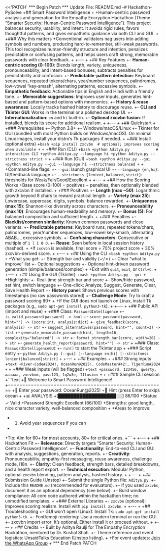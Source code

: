 <<'PATCH'
*** Begin Patch
*** Update File: README.md
-# Hackathon-PySolve
+## Smart Password Intelligence
+
+Human-centric password analysis and generation for the Empathy Encryption Hackathon (Theme: “Smarter Security: Human-Centric Password Intelligence”). This project balances security, usability, and intent. It avoids rigid rules, favors thoughtful patterns, and gives empathetic guidance via both CLI and GUI.
+
+### Why this matters
+Conventional validators nag users into adding symbols and numbers, producing hard-to-remember, still-weak passwords. This tool recognizes human-friendly structure and intention, penalizes predictable or confusing patterns, and helps users craft strong, memorable passwords with clear feedback.
+
+---
+
+## Key Features
+- **Human-centric scoring (0–100)**: Blends length, variety, uniqueness, pronounceability, and intent-based bonuses; subtracts penalties for predictability and confusion.
+- **Predictable-pattern detection**: Keyboard sequences, repeated tokens/chars, year/number sequences, palindromes, low-vowel “key-smash”, alternating patterns, excessive symbols.
+- **Empathetic feedback**: Actionable tips in English and Hindi with a friendly tone.
+- **Memorable suggestions**: Improves user inputs, generates hint-based and pattern-based options with mnemonics.
+- **History & reuse awareness**: Locally tracks hashed history to discourage reuse.
+- **CLI and Tkinter GUI**: Works in the terminal or a polished desktop UI.
+- **Internationalization**: `en` and `hi` built-in.
+- **Optional zxcvbn fusion**: If installed, blends its score for additional realism.
+
+---
+
+## Quickstart
+
+### Prerequisites
+- Python 3.8+
+- Windows/macOS/Linux
+- Tkinter for GUI (bundled with most Python builds on Windows/macOS). On minimal Linux images, install your distro’s Tk packages if needed.
+
+### Install (optional extra)
+```bash
+pip install zxcvbn  # optional; improves scoring when available
+```
+
+### Run (CLI)
+```bash
+python Aditya.py            # interactive CLI
+python Aditya.py --language hi
+python Aditya.py --strictness strict
+```
+
+### Run (GUI)
+```bash
+python Aditya.py --gui
+python Aditya.py --gui --language hi --strictness balanced
+```
+
+Command-line flags:
+- `--gui`: launch graphical UI
+- `--language {en,hi}`: UI/feedback language
+- `--strictness {lenient,balanced,strict}`: thresholds for Weak/Fair/Good/Excellent
+
+---
+
+## How the Scoring Works
+Base score (0–100) = positives − penalties, then optionally blended with zxcvbn if installed.
+
+### Positives
+- **Length (max ~50)**: Logarithmic growth beyond 8 chars to reward practical length.
+- **Variety (max 25)**: Lowercase, uppercase, digits, symbols; balance rewarded.
+- **Uniqueness (max 15)**: Shannon-like diversity across characters.
+- **Pronounceability (max 10)**: Encourages human-readability and memory.
+- **Bonus (5)**: For balanced composition and sufficient length.
+
+### Penalties
+- **Blacklist/common similarity**: Known common passwords and close variants.
+- **Predictable patterns**: Keyboard runs, repeated tokens/chars, palindromes, year/number sequences, low-vowel key-smash, alternating ABAB…, excessive symbols.
+- **Confusing characters**: Consecutive or multiple of `1 l I 0 O`.
+- **Reuse**: Seen before in local session history (hashed).
+
+If `zxcvbn` is available, final score = 70% project score + 30% zxcvbn-derived score.
+
+---
+
+## Using the CLI
+```bash
+python Aditya.py
+```
+What you get:
+- Strength bar and validity (✓/✗)
+- Clear “what to improve” list
+- Optional suggestions
+- Optional hint-driven password generation (simple/balanced/complex)
+
+Exit with `quit`, `exit`, or `Ctrl+C`.
+
+---
+
+## Using the GUI (Tkinter)
+```bash
+python Aditya.py --gui
+```
+Highlights:
+- Real-time strength bar and score
+- Show/hide password, set hint, switch language
+- One-click: Analyze, Suggest, Generate, Clear, Save Health Report
+- **History panel**: Shows previous scores with timestamps (no raw passwords stored)
+- **Challenge Mode**: Try to craft a password scoring 80+
+
+If the GUI does not launch on Linux, install Tk packages (e.g., `sudo apt-get install python3-tk`).
+
+---
+
+## Public API (import and reuse)
+
+### Class: `PasswordIntelligence`
+- `is_valid_password(password) -> bool`
+- `score_password(password, hint="") -> (score:int, analysis:dict)`
+- `give_feedback(score, analysis) -> str`
+- `suggest_alternatives(password, hint="", count=3) -> list`
+- `generate_memorable_password(hint, length=16, complexity="balanced") -> str`
+- `format_strength_bar(score, width=20) -> str`
+- `generate_health_report(password, hint="") -> str`
+
+### Class: `PasswordIntelligenceGUI`
+- `run()` to start the Tkinter app
+
+### Script entry
+- `python Aditya.py [--gui] [--language en|hi] [--strictness lenient|balanced|strict]`
+
+---
+
+## Examples
+
+### Strong inputs
+```text
+River-Code#2024!, OceanRun@2025!, CodeMaster#42!, TigerRun#2024
+```
+
+### Weak inputs (will be flagged)
+```text
+password, 123456, qwerty, aaaaaa, zxcvbnm, pass123, 1q2w3e, I1lusion
+```
+
+### Sample CLI session
+```text
+🔐 Welcome to Smart Password Intelligence!
+=======================================================
+🔑 Enter your password: OceanRun@2025!
+💭 Hint (press Enter to skip): ocean
+
+📊 ANALYSIS
+[███████████████████░░] 86/100
+Status: ✓ Valid
+Password Strength: Excellent (86/100)
+Strengths: good length, nice character variety, well-balanced composition
+
+Areas to improve:
+   1. Avoid year sequences if you can
+
+Tip: Aim for 60+ for most accounts, 80+ for critical ones.
+```
+
+---
+
+## Hackathon Fit
+- **Relevance**: Directly targets “Smarter Security: Human-Centric Password Intelligence”.
+- **Functionality**: End-to-end CLI and GUI with analysis, suggestions, generation, reports.
+- **Creativity**: Pronounceability, empathy-first messaging, reuse awareness, challenge mode, i18n.
+- **Clarity**: Clean feedback, strength bars, detailed breakdowns, and a health report export.
+- **Technical execution**: Modular Python, optional `zxcvbn` blending, pattern analysis, hashed history.
+
+---
+
+## Submission Guide (Unstop)
+- Submit the single Python file: `Aditya.py`.
+- Include this `README.md` (recommended for evaluators).
+- If you used `zxcvbn`, document it as an optional dependency (see below).
+- Build window compliance: All core code authored within the hackathon time; no unmodified templates.
+
+### External Libraries
+- `zxcvbn` (optional): Improves scoring realism. Install with `pip install zxcvbn`.
+
+---
+
+## Troubleshooting
+- GUI won’t open (Linux): Install Tk: `sudo apt-get install python3-tk`.
+- Font/emoji rendering: Use a modern terminal or run the GUI.
+- zxcvbn import error: It’s optional. Either install it or proceed without.
+
+---
+
+## Credits
+- Built by Aditya Raulji for The Empathy Encryption Hackathon, mentored by Dr. Kushal Shah.
+- Theme reference and event logistics: UnsaidTalks Education (Unstop listing).
+
+For event updates: [Join the WhatsApp Group](https://chat.whatsapp.com/BhPqbjE4oDK5RmhOkEUp6j?mode=ac_t)
+
*** End Patch
PATCH